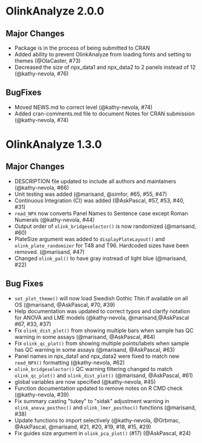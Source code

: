 # OlinkAnalyze 2.0.0

## Major Changes

* Package is in the process of being submitted to CRAN
* Added ability to prevent OlinkAnalyze from loading fonts and setting to themes (@OlaCaster, #73)
* Decreased the size of npx_data1 and npx_data2 to 2 panels instead of 12 (@kathy-nevola, #76)

## BugFixes

* Moved NEWS.md to correct level (@kathy-nevola, #74)
* Added cran-comments.md file to document Notes for CRAN submission (@kathy-nevola, #74)


# OlinkAnalyze 1.3.0

## Major Changes

* DESCRIPTION file updated to include all authors and maintainers (@kathy-nevola, #66)
* Unit testing was added (@marisand, @simfor, #65, #55, #47)
* Continuous Integration (CI) was added (@AskPascal, #57, #53, #40, #31)
* `read_NPX` now converts Panel Names to Sentence case except Roman Numerals (@kathy-nevola, #44)
* Output order of `olink_bridgeselector()` is now randomized (@marisand, #60)
* PlateSize argument was added to `displayPlateLayout()` and `olink_plate_randomizer` for T48 and T96. Hardcoded sizes have been removed. (@marisand, #47)
* Changed `olink_pal()` to have gray instread of light blue (@marisand, #22)

## Bug Fixes

* `set_plot_theme()` will now load Swedish Gothic Thin if available on all OS (@marisand, @AskPascal, #70, #39)
* Help documentation was updated to correct typos and clarify notation for ANOVA and LME models (@kathy-nevola, @marisand,@AskPascal #67, #33, #37)
* Fix `olink_dist_plot()` from showing multiple bars when sample has QC warning in some assays (@marisand, @AskPascal, #64)
* Fix `olink_qc_plot()` from showing multiple points/labels when sample has QC warning in some assays (@marisand, @AskPascal, #63)
* Panel names in npx_data1 and npx_data2 were fixed to match new `read_NPX()` formatting (@kathy-nevola, #62)
* `olink_bridgeselector()` QC warning filtering changed to match `olink_qc_plot()` and `olink_dist_plot()` (@marisand, @AskPascal, #61)
* global variables are now specified (@kathy-nevola, #45)
* Function documentation updated to remove notes on R CMD check (@kathy-nevola, #39)
* Fix summary casting "tukey" to "sidak" adjustment warning in `olink_anova_posthoc()` and `olink_lmer_posthoc()` functions (@marisand, #38)
* Update functions to import selectively (@kathy-nevola, @Orbmac, @AskPascal, @marisand, #21, #20, #19, #18, #15, #29)
* Fix guides size argument in `olink_pca_plot()` (#17) (@AskPascal, #24)







